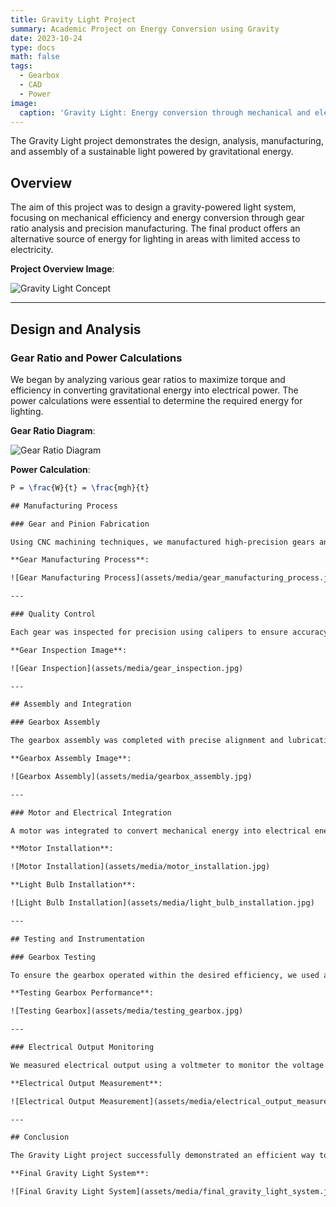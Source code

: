 ```yaml
---
title: Gravity Light Project
summary: Academic Project on Energy Conversion using Gravity
date: 2023-10-24
type: docs
math: false
tags:
  - Gearbox 
  - CAD
  - Power
image:
  caption: 'Gravity Light: Energy conversion through mechanical and electrical integration'
---
```


The Gravity Light project demonstrates the design, analysis, manufacturing, and assembly of a sustainable light powered by gravitational energy.

## Overview

The aim of this project was to design a gravity-powered light system, focusing on mechanical efficiency and energy conversion through gear ratio analysis and precision manufacturing. The final product offers an alternative source of energy for lighting in areas with limited access to electricity.

**Project Overview Image**:

![Gravity Light Concept](assets/media/gravity_light_concept.jpg)

---

## Design and Analysis

### Gear Ratio and Power Calculations

We began by analyzing various gear ratios to maximize torque and efficiency in converting gravitational energy into electrical power. The power calculations were essential to determine the required energy for lighting.

**Gear Ratio Diagram**:

![Gear Ratio Diagram](assets/media/gear_ratio_diagram.jpg)

**Power Calculation**:

```latex
P = \frac{W}{t} = \frac{mgh}{t}

## Manufacturing Process

### Gear and Pinion Fabrication

Using CNC machining techniques, we manufactured high-precision gears and pinions. Material selection was critical for ensuring strength and durability in the system. We used steel for the gears due to its high load capacity and wear resistance.

**Gear Manufacturing Process**:

![Gear Manufacturing Process](assets/media/gear_manufacturing_process.jpg)

---

### Quality Control

Each gear was inspected for precision using calipers to ensure accuracy. Hardness tests were also performed to confirm the material strength met the design criteria.

**Gear Inspection Image**:

![Gear Inspection](assets/media/gear_inspection.jpg)

---

## Assembly and Integration

### Gearbox Assembly

The gearbox assembly was completed with precise alignment and lubrication to minimize friction and optimize energy transfer. Proper lubrication and adjustment of gear mesh ensured smooth operation of the system.

**Gearbox Assembly Image**:

![Gearbox Assembly](assets/media/gearbox_assembly.jpg)

---

### Motor and Electrical Integration

A motor was integrated to convert mechanical energy into electrical energy, which powers the light bulb. Electrical wiring was carefully installed to ensure proper voltage regulation.

**Motor Installation**:

![Motor Installation](assets/media/motor_installation.jpg)

**Light Bulb Installation**:

![Light Bulb Installation](assets/media/light_bulb_installation.jpg)

---

## Testing and Instrumentation

### Gearbox Testing

To ensure the gearbox operated within the desired efficiency, we used a tachometer to measure gear RPM, ensuring accurate performance based on our design specifications.

**Testing Gearbox Performance**:

![Testing Gearbox](assets/media/testing_gearbox.jpg)

---

### Electrical Output Monitoring

We measured electrical output using a voltmeter to monitor the voltage generated by the system. The voltage output was found to be sufficient for the intended application of lighting.

**Electrical Output Measurement**:

![Electrical Output Measurement](assets/media/electrical_output_measurement.jpg)

---

## Conclusion

The Gravity Light project successfully demonstrated an efficient way to convert gravitational energy into electrical power using a mechanical system. The integration of gears, a motor, and electrical components resulted in a reliable lighting solution for areas with limited electricity access. This project highlights the potential for sustainable, gravity-based energy systems to meet basic needs in off-grid environments.

**Final Gravity Light System**:

![Final Gravity Light System](assets/media/final_gravity_light_system.jpg)
